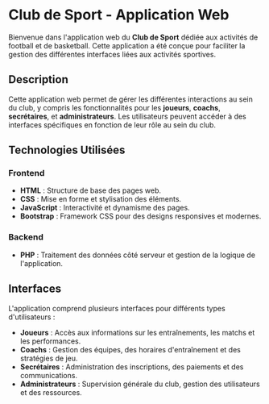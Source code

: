 # Club de Sport - Application Web
Bienvenue dans l'application web du **Club de Sport** dédiée aux activités de football et de basketball. Cette application a été conçue pour faciliter la gestion des différentes interfaces liées aux activités sportives.

## Description

Cette application web permet de gérer les différentes interactions au sein du club, y compris les fonctionnalités pour les **joueurs**, **coachs**, **secrétaires**, et **administrateurs**. Les utilisateurs peuvent accéder à des interfaces spécifiques en fonction de leur rôle au sein du club.

## Technologies Utilisées

### Frontend

- **HTML** : Structure de base des pages web.
- **CSS** : Mise en forme et stylisation des éléments.
- **JavaScript** : Interactivité et dynamisme des pages.
- **Bootstrap** : Framework CSS pour des designs responsives et modernes.

### Backend

- **PHP** : Traitement des données côté serveur et gestion de la logique de l'application.

## Interfaces

L'application comprend plusieurs interfaces pour différents types d'utilisateurs :

- **Joueurs** : Accès aux informations sur les entraînements, les matchs et les performances.
- **Coachs** : Gestion des équipes, des horaires d'entraînement et des stratégies de jeu.
- **Secrétaires** : Administration des inscriptions, des paiements et des communications.
- **Administrateurs** : Supervision générale du club, gestion des utilisateurs et des ressources.

